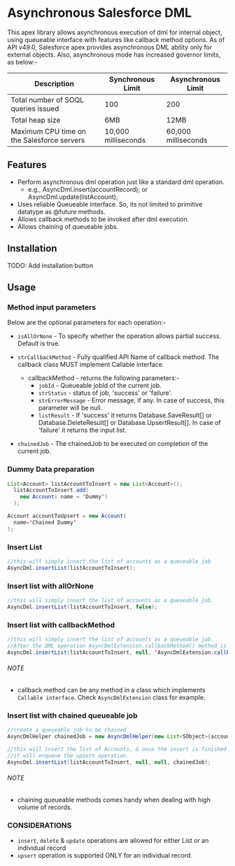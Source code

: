 # Asynchronous Salesforce DML

This apex library allows asynchronous execution of dml for internal object, using queueable interface with features like callback method options.
As of API v49.0, Salesforce apex provides asynchronous DML ability only for external objects.
Also, asynchronous mode has increased governor limits, as below:- 

| Description | Synchronous Limit | Asynchronous Limit |
| --- | --- | --- |
| Total number of SOQL queries issued | 100 | 200 |
| Total heap size | 6MB | 12MB |
| Maximum CPU time on the Salesforce servers | 10,000 milliseconds | 60,000 milliseconds |


## Features

- Perform asynchronous dml operation just like a standard dml operation.
  - e.g., AsyncDml.insert(accountRecord); or AsyncDml.update(listAccount);
- Uses reliable Queueable interface. So, its not limited to primitive datatype as @future methods.
- Allows callback methods to be invoked after dml execution.
- Allows chaining of queueable jobs.

## Installation

  TODO: Add installation button

## Usage

### Method input parameters
  Below are the optional parameters for each operation:-
    
  - `isAllOrNone` - To specify whether the operation allows partial success. Default is true.
    
  - `strCallbackMethod` - Fully qualified API Name of callback method. The callback class MUST implement Callable interface.
      - callbackMethod - returns the following parameters:-
        - `jobId` - Queueable jobId of the current job.
        - `strStatus` - status of job, 'success' or 'failure'.
        - `strErrorMessage` - Error message, if any. In case of success, this parameter will be null.
        - `listResult` - If 'success' it returns Database.SaveResult[] or Database.DeleteResult[] or Database.UpsertResult[]. In case of 'failure' it returns the input list.
    
  - `chainedJob` - The chainedJob to be executed on completion of the current job.

### Dummy Data preparation
  ```java
  List<Account> listAccountToInsert = new List<Account>();
    listAccountToInsert.add(
      new Account( name = 'Dummy')
    );

  Account accountToUpsert = new Account(
    name='Chained Dummy'
  );
  ```

### Insert List
  ```java
  //this will simply insert the list of accounts as a queueable job
  AsyncDml.insertList(listAccountToInsert);
  ```

### Insert list with allOrNone
  ```java
  //this will simply insert the list of accounts as a queueable job.
  AsyncDml.insertList(listAccountToInsert, false);
  ```

### Insert list with callbackMethod
  ```java
  //this will simply insert the list of accounts as a queueable job.
  //After the DML operation AsyncDmlExtension.callbackMethod() method is invoked.
  AsyncDml.insertList(listAccountToInsert, null, 'AsyncDmlExtension.callbackMethod');
  ```

###### NOTE
  - callback method can be any method in a class which implements `Callable interface`. Check `AsyncDmlExtension` class for example.

### Insert list with chained queueable job
  ```java
  //create a queueable job to be chained
  AsyncDmlHelper chainedJob = new AsyncDmlHelper(new List<SObject>{accountToUpsert}, 'upsert', null, null, null);
  
  //this will insert the list of Accounts, & once the insert is finished
  //it will enqueue the upsert operation.
  AsyncDml.insertList(listAccountToInsert, null, null, chainedJob);
  ```
###### NOTE
  - chaining queueable methods comes handy when dealing with high volume of records.
  
### CONSIDERATIONS

- `insert`, `delete` & `update` operations are allowed for either List or an individual record
- `upsert` operation is supported ONLY for an individual record.
